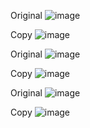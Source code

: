 Original
![image](https://user-images.githubusercontent.com/65483938/177559791-fc86a4ea-7838-4dcb-9b30-bd947487df6c.png)

Copy
![image](https://user-images.githubusercontent.com/65483938/177559133-3131db04-033d-421d-b0a6-9e702524d43b.png)



Original
![image](https://user-images.githubusercontent.com/65483938/177814470-b9f7c718-f065-4d1b-bc65-6f2f376d948c.png)

Copy
![image](https://user-images.githubusercontent.com/65483938/177814550-a5764816-e8fb-4480-8dce-e2d3ccdb00d1.png)


Original
![image](https://user-images.githubusercontent.com/65483938/177814738-55a3010f-85e1-4013-8383-dc3622485926.png)


Copy
![image](https://user-images.githubusercontent.com/65483938/177814666-3c27332f-8122-47de-aa99-b7ed18112a18.png)
